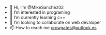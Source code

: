 - 👋 Hi, I’m @MikeSanchez02
- 👀 I’m interested in programing
- 🌱 I’m currently learning c++
- 💞️ I’m looking to collaborate on web devaloper
- 📫 How to reach me crowgates@outlook.es

<!---
MikeSanchez02/MikeSanchez02 is a ✨ special ✨ repository because its `README.md` (this file) appears on your GitHub profile.
You can click the Preview link to take a look at your changes.
--->

